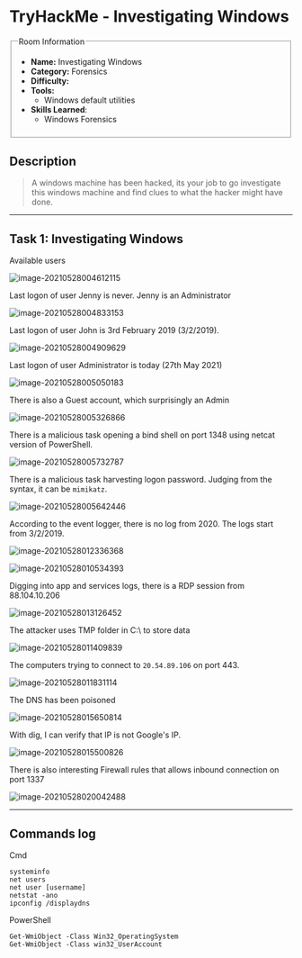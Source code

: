 # TryHackMe - Investigating Windows

<fieldset>

<legend>Room Information </legend>

- **Name:**  Investigating Windows
- **Category:** Forensics
- **Difficulty:** 
- **Tools:**
  - Windows default utilities
- **Skills Learned**:
  - Windows Forensics

</fieldset>

## Description

> A windows machine has been hacked, its your job to go investigate this  windows machine and find clues to what the hacker might have done.

---

## Task 1: Investigating Windows

Available users 

![image-20210528004612115](_resources/image-20210528004612115.png)

Last logon of user Jenny is never. Jenny is an Administrator

![image-20210528004833153](_resources/image-20210528004833153.png)

Last logon of user John is 3rd February 2019 (3/2/2019).

![image-20210528004909629](_resources/image-20210528004909629.png)

Last logon of user Administrator is today (27th May 2021)

![image-20210528005050183](_resources/image-20210528005050183.png)

There is also a Guest account, which surprisingly an Admin

![image-20210528005326866](_resources/image-20210528005326866.png)

There is a malicious task opening a bind shell on port 1348 using netcat version of PowerShell.

![image-20210528005732787](_resources/image-20210528005732787.png)

There is a malicious task harvesting logon password. Judging from the syntax, it can be `mimikatz`.

![image-20210528005642446](_resources/image-20210528005642446.png)

According to the event logger, there is no log from 2020. The logs start from 3/2/2019.

![image-20210528012336368](_resources/image-20210528012336368.png)

![image-20210528010534393](_resources/image-20210528010534393.png)

Digging into app and services logs, there is a RDP session from 88.104.10.206

![image-20210528013126452](_resources/image-20210528013126452.png)

The attacker uses TMP folder in C:\ to store data

![image-20210528011409839](_resources/image-20210528011409839.png)

The computers trying to connect to `20.54.89.106` on port 443.

![image-20210528011831114](_resources/image-20210528011831114.png)

The DNS has been poisoned

![image-20210528015650814](_resources/image-20210528015650814.png)

With dig, I can verify that IP is not Google's IP.

![image-20210528015500826](_resources/image-20210528015500826.png)

There is also interesting Firewall rules that allows inbound connection on port 1337

![image-20210528020042488](_resources/image-20210528020042488.png)



---

## Commands log

Cmd

```
systeminfo
net users
net user [username]
netstat -ano
ipconfig /displaydns
```



PowerShell

```
Get-WmiObject -Class Win32_OperatingSystem
Get-WmiObject -Class win32_UserAccount
```

